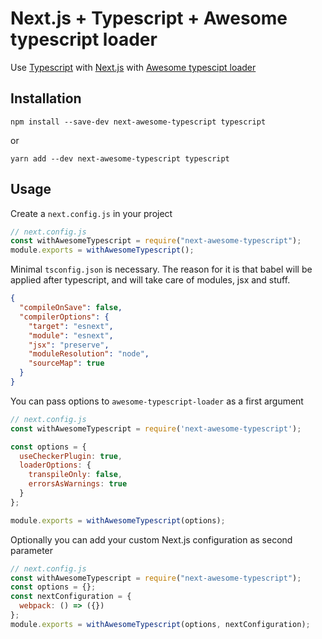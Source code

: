 # Next.js + Typescript + Awesome typescript loader

Use [Typescript](https://www.typescriptlang.org/) with [Next.js](https://github.com/zeit/next.js) with [Awesome typescipt loader](https://github.com/s-panferov/awesome-typescript-loader)

## Installation

```
npm install --save-dev next-awesome-typescript typescript
```

or

```
yarn add --dev next-awesome-typescript typescript
```

## Usage

Create a `next.config.js` in your project

```js
// next.config.js
const withAwesomeTypescript = require("next-awesome-typescript");
module.exports = withAwesomeTypescript();
```

Minimal `tsconfig.json` is necessary. The reason for it is that babel will be applied after typescript, and will take care of modules, jsx and stuff.

```json
{
  "compileOnSave": false,
  "compilerOptions": {
    "target": "esnext",
    "module": "esnext",
    "jsx": "preserve",
    "moduleResolution": "node",
    "sourceMap": true
  }
}
```

You can pass options to `awesome-typescript-loader` as a first argument

```js
// next.config.js
const withAwesomeTypescript = require('next-awesome-typescript');

const options = {
  useCheckerPlugin: true,
  loaderOptions: {
    transpileOnly: false,
    errorsAsWarnings: true
  }
};

module.exports = withAwesomeTypescript(options);
```

Optionally you can add your custom Next.js configuration as second parameter

```js
// next.config.js
const withAwesomeTypescript = require("next-awesome-typescript");
const options = {};
const nextConfiguration = {
  webpack: () => ({})
};
module.exports = withAwesomeTypescript(options, nextConfiguration);
```
